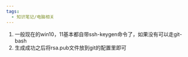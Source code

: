 ```yaml
---
tags:
  - 知识笔记/电脑相关
---
```

1. 一般现在的win10，11基本都自带ssh-keygen命令了，如果没有可以走git-bash
2. 生成成功之后将rsa.pub文件放到git的配置里即可
